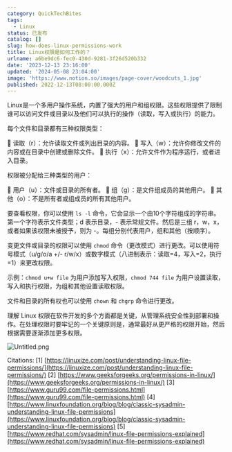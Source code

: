 ```yaml
---
category: QuickTechBites
tags:
  - Linux
status: 已发布
catalog: []
slug: how-does-linux-permissions-work
title: Linux权限是如何工作的？
urlname: a6be9dc6-fec0-430d-9281-3f26d520b332
date: '2023-12-13 23:16:00'
updated: '2024-05-08 23:04:00'
image: 'https://www.notion.so/images/page-cover/woodcuts_1.jpg'
published: 2022-12-13T08:00:00.000Z
---
```


Linux是一个多用户操作系统，内置了强大的用户和组权限。这些权限提供了限制谁可以访问文件或目录以及他们可以执行的操作（读取，写入或执行）的能力。


每个文件和目录都有三种权限类型：


🔸 读取（r）：允许读取文件或列出目录的内容。
🔸 写入（w）：允许你修改文件的内容或在目录中创建或删除文件。
🔸 执行（x）：允许文件作为程序运行，或者进入目录。


权限被分配给三种类型的用户：


🔸 用户（u）：文件或目录的所有者。
🔸 组（g）：是文件组成员的其他用户。
🔸 其他（o）：不是所有者或组成员的所有其他用户。


要查看权限，你可以使用 `ls -l` 命令，它会显示一个由10个字符组成的字符串。第一个字符表示文件类型；d 表示目录，- 表示常规文件。然后是三组 r，w，x，或者如果该权限未被授予，则为 -。每组分别代表用户，组和其他（按顺序）。


变更文件或目录的权限可以使用 `chmod` 命令（更改模式）进行更改。可以使用符号模式（u/g/o/a +/- r/w/x）或数字模式（八进制表示：读取=4，写入=2，执行=1）来更改权限。


示例：`chmod u+w file` 为用户添加写入权限，`chmod 744 file` 为用户设置读取，写入和执行权限，为组和其他设置读取权限。


文件和目录的所有权也可以使用 `chown` 和 `chgrp` 命令进行更改。


理解 Linux 权限在软件开发的多个方面都是关键，从管理系统安全性到部署和操作。在处理权限时要牢记的一个关键原则是，通常最好从更严格的权限开始，然后根据需要逐渐添加更多权限。


![Untitled.png](https://prod-files-secure.s3.us-west-2.amazonaws.com/5d24fe63-e567-4804-86f9-9fdc62e13082/332b89ee-9c33-4950-8a69-32c3d1ff2c69/Untitled.png?X-Amz-Algorithm=AWS4-HMAC-SHA256&X-Amz-Content-Sha256=UNSIGNED-PAYLOAD&X-Amz-Credential=ASIAZI2LB466RUIOA4HA%2F20250319%2Fus-west-2%2Fs3%2Faws4_request&X-Amz-Date=20250319T053830Z&X-Amz-Expires=3600&X-Amz-Security-Token=IQoJb3JpZ2luX2VjEBQaCXVzLXdlc3QtMiJIMEYCIQC8wZ7IIxXyJb318uuGL5Nva8t5SdXvN693B2Zbsi8MxwIhAMl9xpPK%2F%2BxUo%2FsgsQJ4TNzelIyi%2BWJown%2BwvA5DzH6hKv8DCG0QABoMNjM3NDIzMTgzODA1IgwaVsnjEu230BJLZlAq3AO%2FG7xUOEvlXBW%2FBarNtlsph4h3kDYQsYoiJ58s82NhywuWrh%2BoGBk7UaFQvYfyGZ5lrnEGi%2BCN9I5raW%2FBoUv3U9%2Fhm9zX%2FsKGZT27lza72dQmokTeWFbEJ1vNi%2BTSzAFn5TdOY4YiMAPCE3%2BH9hpEWGGS3vpu2tazGWX3M4twpdFrWwMhDw%2F1MyNTgIp%2FpQNWn8Nty8VKz7fD3nY77XKjQFzubUJdWzVSjsJfswQltEJvQQlAuLSMicF3Ldq50lG%2FXTG8PviKC3Ff19nWGsIJCdGs0KtmzhTtK88hjs2Puf%2FrLz4lXxIt7v4NLE%2FIeNn2LqGzZvRtGQBryXgsiHHcCcXGD7QgA3J0UCh7FKtV815u2uc9bCCbKwxCRvFfuzJ3%2FYDoB9Wnitm3AiKw4m%2BZw8TaG9OJibF9ECVDmqRNIC%2FZKK2zSSTZXDN6frr%2FXONcYn02D3Mhk%2BR6X%2BEt7Vml9an3BgjR5O2YEcNo6Qxh6alyFXPlF6cUe93ccfdsOeENCg3gwhayVdA9h7rpquNE6CWcrlD0vUYihcE4CGVJOcEg8%2FjEsvrvAuIgq4ql%2BzAUgU63oHZ0PyJ1BBip95xofhNeFB5ASF9X22EMBq%2FsaFnmD3PRwAgil3M22TDy%2FOi%2BBjqkAQRrWmtgbUECFKItTsKbNPWzWw63%2FFEcQa4mBrAdGZ97%2F75plrOa36PnNl6wh74sjF3uEd6irtJwWQHDGRXhlCFV08lr5%2FK%2FM35%2Fx0iDPAeR1k9fSpGr2FBWKYYGioHBWv%2Fx7ujFPoDt%2FIyYjGR8cxdEzwnDbg4Ii4oxvRGZmakK2Y4OLS8nwPcfcXoTFAvAxxFgxMbOtk3Jcy4dJqc4MbAwMeOt&X-Amz-Signature=0868b50329561a1b868ccffaafe37d5b0201c8504f2313c6f316265ebccc8ba0&X-Amz-SignedHeaders=host&x-id=GetObject)


Citations:
[1] [https://linuxize.com/post/understanding-linux-file-permissions/](https://linuxize.com/post/understanding-linux-file-permissions/)
[2] [https://www.geeksforgeeks.org/permissions-in-linux/](https://www.geeksforgeeks.org/permissions-in-linux/)
[3] [https://www.guru99.com/file-permissions.html](https://www.guru99.com/file-permissions.html)
[4] [https://www.linuxfoundation.org/blog/blog/classic-sysadmin-understanding-linux-file-permissions](https://www.linuxfoundation.org/blog/blog/classic-sysadmin-understanding-linux-file-permissions)
[5] [https://www.redhat.com/sysadmin/linux-file-permissions-explained](https://www.redhat.com/sysadmin/linux-file-permissions-explained)

